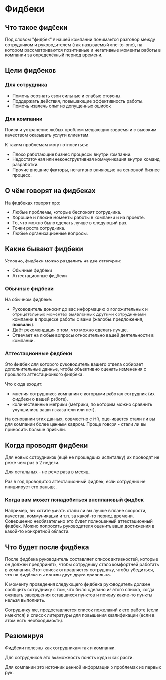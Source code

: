 # Фидбеки

## Что такое фидбеки

Под словом "фидбек" в нашей компании понимается разговор между сотрудником и руководителем (так называемый one-to-one), на котором рассматриваются позитивные и негативные моменты работы в компании за определённый период времени.

## Цели фидбеков

### Для сотрудника

- Помочь осознать свои сильные и слабые стороны.
- Поддержать действия, повышающие эффективность работы.
- Помочь извлечь опыт из допущенных ошибок.

### Для компании

Поиск и устранение любых проблем мешающих вовремя и с высоким качеством оказывать услуги клиентам.

К таким проблемам могут относиться:

- Плохо работающие бизнес процессы внутри компании.
- Недостаточная или неконструктивная коммуникация внутри команд разработки.
- Прочие внешние факторы, негативно влияющие на основной бизнес процесс.

## О чём говорят на фидбеках

На фидбеках говорят про:

- Любые проблемы, которые беспокоят сотрудника.
- Хорошие и плохие моменты работы в компании и на проекте.
- То, что можно было сделать лучше в следующий раз.
- Точки роста сотрудника.
- Любые организационные вопросы.

## Какие бывают фидбеки

Условно, фидбеки можно разделить на две категории:

- Обычные фидбеки
- Аттестационные фидбеки

### Обычные фидбеки

На обычном фидбеке:

- Руководитель доносит до вас информацию о положительных и отрицательных моментах выявленных другими сотрудниками компании в процессе работы с вами (жалобы, предложения, **похвалы**). 
- Даёт рекомендации о том, что можно сделать лучше.
- Отвечает на любые вопросы относительно вашей деятельности в компании.

### Аттестационные фидбеки

Это фидбек для которого руководитель вашего отдела собирает дополнительные данные, чтобы объективно оценить изменения с прошлого аттестационного фидбека.

Что сюда входит:

- мнения сотрудников компании с которыми работал сотрудник (их фидбеки о вашей работе).
- количественные метрики (метрики, по которым можно сравнить улучшились ваши показатели или нет).

На основании этих данных, совместно с HR, оценивается стали ли вы для компании более ценным кадром. Проще говоря - стали ли вы приносить больше прибыли.

## Когда проводят фидбеки

Для новых сотрудников (ещё не прошедших испыталку) их проводят не реже чем раз в 2 недели.

Для остальных - не реже раза в месяц.

Раз в год проводится аттестационный фидбек, если сотрудник не инициирует его раньше.

### Когда вам может понадобиться внеплановый фидбек

Например, вы хотите узнать стали ли вы лучше в плане скорости, качества, коммуникации и т.п. за какой-то период времени. Совершенно необязательно это будет полноценный аттестационный фидбек. Можно попросить руководителя оценить ваши достижения в какой-то конкретной области.

## Что будет после фидбека

После фидбека руководитель составляет список активностей, которые он должен предпринять, чтобы сотруднику стало комфортней работать в компании. Этот список отправляется сотруднику, чтобы убедиться, что на фидбеке вы поняли друг-друга правильно.

К моменту проведения следующего фидбека руководитель должен сообщить сотруднику о том, что было сделано из этого списка, когда ожидать завершения оставшихся пунктов и почему какие-то пункты нельзя выполнить.

Сотруднику же, предоставляется список пожеланий к его работе (если имеются) и список литературы для повышения квалификации (если в этом есть необходимость).

## Резюмируя

Фидбеки полезны как сотрудникам так и компании.

Для сотрудников это возможность понять куда и как расти.

Для компании это источник ценной информации о проблемах из первых рук.
